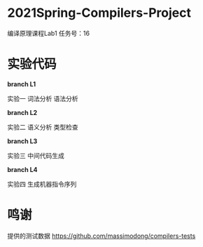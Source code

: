 # 2021Spring-Compilers-Project

编译原理课程Lab1
任务号：16

# 实验代码
**branch L1** 

实验一 词法分析 语法分析

**branch L2** 

实验二 语义分析 类型检查

**branch L3** 

实验三 中间代码生成

**branch L4** 

实验四 生成机器指令序列

# 鸣谢
提供的测试数据
https://github.com/massimodong/compilers-tests
